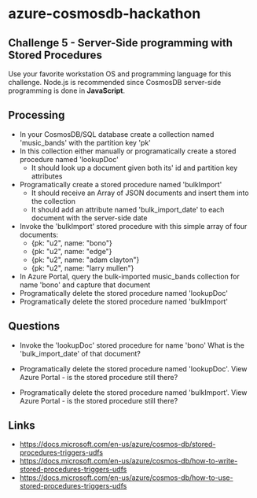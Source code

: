 # azure-cosmosdb-hackathon

## Challenge 5 - Server-Side programming with Stored Procedures

Use your favorite workstation OS and programming language for this challenge.
Node.js is recommended since CosmosDB server-side programming is done in **JavaScript**.

## Processing

- In your CosmosDB/SQL database create a collection named 'music_bands' with the partition key 'pk'
- In this collection either manually or programatically create a stored procedure named 'lookupDoc'
  - It should look up a document given both its' id and partition key attributes
- Programatically create a stored procedure named 'bulkImport'
  - It should receive an Array of JSON documents and insert them into the collection
  - It should add an attribute named 'bulk_import_date' to each document with the server-side date
- Invoke the 'bulkImport' stored procedure with this simple array of four documents:
  - {pk: "u2", name: "bono"}
  - {pk: "u2", name: "edge"}
  - {pk: "u2", name: "adam clayton"}
  - {pk: "u2", name: "larry mullen"}  
- In Azure Portal, query the bulk-imported music_bands collection for name 'bono' and capture that document
- Programatically delete the stored procedure named 'lookupDoc'
- Programatically delete the stored procedure named 'bulkImport'

## Questions

- Invoke the 'lookupDoc' stored procedure for name 'bono'
  What is the 'bulk_import_date' of that document?

- Programatically delete the stored procedure named 'lookupDoc'.
  View Azure Portal - is the stored procedure still there?

- Programatically delete the stored procedure named 'bulkImport'.
  View Azure Portal - is the stored procedure still there?

## Links

- https://docs.microsoft.com/en-us/azure/cosmos-db/stored-procedures-triggers-udfs
- https://docs.microsoft.com/en-us/azure/cosmos-db/how-to-write-stored-procedures-triggers-udfs
- https://docs.microsoft.com/en-us/azure/cosmos-db/how-to-use-stored-procedures-triggers-udfs
